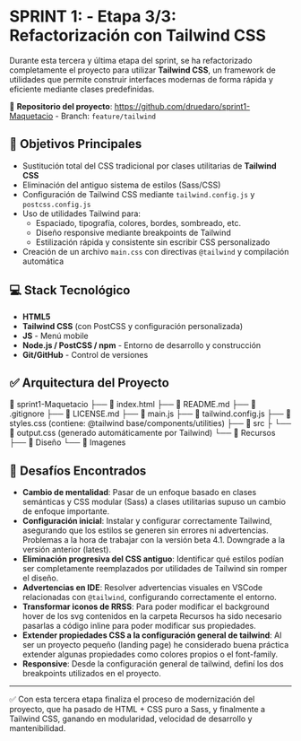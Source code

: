 # **SPRINT 1: - Etapa 3/3: Refactorización con Tailwind CSS**

Durante esta tercera y última etapa del sprint, se ha refactorizado completamente el proyecto para utilizar **Tailwind CSS**, un framework de utilidades que permite construir interfaces modernas de forma rápida y eficiente mediante clases predefinidas.

🔗 **Repositorio del proyecto**: https://github.com/druedaro/sprint1-Maquetacio - Branch: `feature/tailwind`

## **🚀 Objetivos Principales**

* Sustitución total del CSS tradicional por clases utilitarias de **Tailwind CSS**
* Eliminación del antiguo sistema de estilos (Sass/CSS)
* Configuración de Tailwind CSS mediante `tailwind.config.js` y `postcss.config.js`
* Uso de utilidades Tailwind para:
  * Espaciado, tipografía, colores, bordes, sombreado, etc.
  * Diseño responsive mediante breakpoints de Tailwind
  * Estilización rápida y consistente sin escribir CSS personalizado
* Creación de un archivo `main.css` con directivas `@tailwind` y compilación automática

## **💻 Stack Tecnológico**

* **HTML5**
* **Tailwind CSS** (con PostCSS y configuración personalizada)
* **JS** - Menú mobile
* **Node.js / PostCSS / npm** - Entorno de desarrollo y construcción
* **Git/GitHub** - Control de versiones

## **✅ Arquitectura del Proyecto**
📁 sprint1-Maquetacio
├── 📄 index.html
├── 📄 README.md
├── 📄 .gitignore
├── 📄 LICENSE.md
├── 📄 main.js
├── 📄 tailwind.config.js
├── 📄 styles.css (contiene: @tailwind base/components/utilities)
├── 📁 src
├    └── 📄 output.css (generado automáticamente por Tailwind)
└── 📁 Recursos
    ├── 📁 Diseño
    └── 📁 Imagenes

## **🛑 Desafíos Encontrados**

* **Cambio de mentalidad**: Pasar de un enfoque basado en clases semánticas y CSS modular (Sass) a clases utilitarias supuso un cambio de enfoque importante.
* **Configuración inicial**: Instalar y configurar correctamente Tailwind, asegurando que los estilos se generen sin errores ni advertencias. Problemas a la hora de trabajar con la versión beta 4.1. Downgrade a la versión anterior (latest).
* **Eliminación progresiva del CSS antiguo**: Identificar qué estilos podían ser completamente reemplazados por utilidades de Tailwind sin romper el diseño.
* **Advertencias en IDE**: Resolver advertencias visuales en VSCode relacionadas con `@tailwind`, configurando correctamente el entorno.
* **Transformar iconos de RRSS**: Para poder modificar el background hover de los svg contenidos en la carpeta Recursos ha sido necesario pasarlas a código inline para poder modificar sus propiedades.
* **Extender propiedades CSS a la configuración general de tailwind**: Al ser un proyecto pequeño (landing page) he considerado buena práctica extender algunas propiedades como colores propios o el font-family.
* **Responsive**: Desde la configuración general de tailwind, definí los dos breakpoints utilizados en el proyecto.

---

✅ Con esta tercera etapa finaliza el proceso de modernización del proyecto, que ha pasado de HTML + CSS puro a Sass, y finalmente a Tailwind CSS, ganando en modularidad, velocidad de desarrollo y mantenibilidad.
